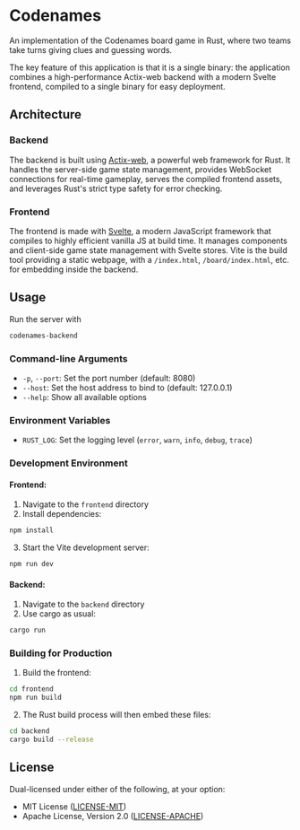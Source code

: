 # Codenames

An implementation of the Codenames board game in Rust, where two teams take turns giving clues and guessing words.

The key feature of this application is that it is a single binary: the application combines a high-performance Actix-web backend with a modern Svelte frontend, compiled to a single binary for easy deployment.

## Architecture

### Backend

The backend is built using [Actix-web](https://actix.rs/), a powerful web framework for Rust.
It handles the server-side game state management, provides WebSocket connections for real-time gameplay, serves the compiled frontend assets, and leverages Rust's strict type safety for error checking.

### Frontend

The frontend is made with [Svelte](https://svelte.dev/), a modern JavaScript framework that compiles to highly efficient vanilla JS at build time.
It manages components and client-side game state management with Svelte stores.
Vite is the build tool providing a static webpage, with a `/index.html`, `/board/index.html`, etc. for embedding inside the backend.

## Usage

Run the server with

```bash
codenames-backend
```

### Command-line Arguments

- `-p`, `--port`: Set the port number (default: 8080)
- `--host`: Set the host address to bind to (default: 127.0.0.1)
- `--help`: Show all available options

### Environment Variables

- `RUST_LOG`: Set the logging level (`error`, `warn`, `info`, `debug`, `trace`)

### Development Environment

#### Frontend:

1. Navigate to the `frontend` directory
2. Install dependencies:
  ```bash
  npm install
  ```
3. Start the Vite development server:
  ```bash
  npm run dev
  ```

#### Backend:

1. Navigate to the `backend` directory
2. Use cargo as usual:
  ```bash
  cargo run
  ```

### Building for Production

1. Build the frontend:
  ```bash
  cd frontend
  npm run build
  ```
2. The Rust build process will then embed these files:
  ```bash
  cd backend
  cargo build --release
  ```

## License

Dual-licensed under either of the following, at your option:

- MIT License ([LICENSE-MIT](LICENSE-MIT))
- Apache License, Version 2.0 ([LICENSE-APACHE](LICENSE-APACHE))

